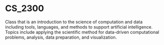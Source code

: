# CS_2300
Class that is an introduction to the science of computation and data including tools, languages, and methods to support artificial intelligence. Topics include applying the scientific method for data-driven computational problems, analysis, data preparation, and visualization.
